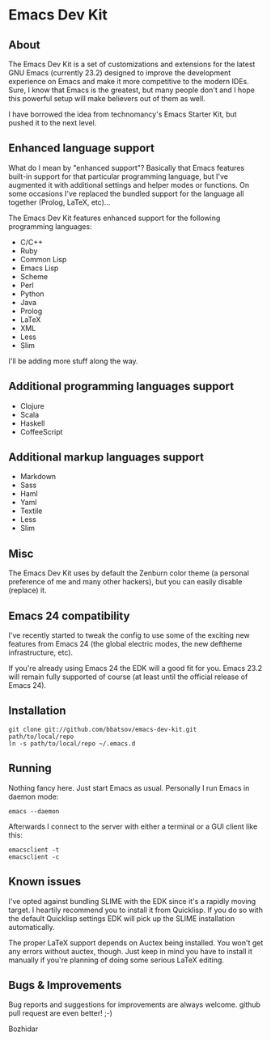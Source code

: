 # Emacs Dev Kit

## About

The Emacs Dev Kit is a set of customizations and extensions for the latest GNU Emacs
(currently 23.2) designed to improve the development experience on Emacs and make it
more competitive to the modern IDEs. Sure, I know that Emacs is the greatest, but many people
don't and I hope this powerful setup will make believers out of them as well.

I have borrowed the idea from technomancy's Emacs Starter Kit, but pushed it to the next level.

## Enhanced language support

What do I mean by "enhanced support"? Basically that Emacs features
built-in support for that particular programming language, but I've
augmented it with additional settings and helper modes or
functions. On some occasions I've replaced the bundled support for the
language all together (Prolog, LaTeX, etc)...

The Emacs Dev Kit features enhanced support for the following programming languages:

* C/C++
* Ruby
* Common Lisp
* Emacs Lisp
* Scheme
* Perl
* Python
* Java
* Prolog
* LaTeX
* XML
* Less
* Slim

I'll be adding more stuff along the way.

## Additional programming languages support

* Clojure
* Scala
* Haskell
* CoffeeScript

## Additional markup languages support

* Markdown
* Sass
* Haml
* Yaml
* Textile
* Less
* Slim

## Misc

The Emacs Dev Kit uses by default the Zenburn color theme (a personal
preference of me and many other hackers), but you can easily disable
(replace) it.

## Emacs 24 compatibility

I've recently started to tweak the config to use some of the exciting
new features from Emacs 24 (the global electric modes, the new
deftheme infrastructure, etc).

If you're already using Emacs 24 the EDK will a good fit for
you. Emacs 23.2 will remain fully supported of course (at least until
the official release of Emacs 24).

## Installation

    git clone git://github.com/bbatsov/emacs-dev-kit.git path/to/local/repo
    ln -s path/to/local/repo ~/.emacs.d

## Running

Nothing fancy here. Just start Emacs as usual. Personally I run Emacs
in daemon mode:

`emacs --daemon`

Afterwards I connect to the server with either a terminal or a GUI
client like this:

    emacsclient -t
    emacsclient -c

## Known issues

I've opted against bundling SLIME with the EDK since it's a rapidly
moving target. I heartily recommend you to install it from
Quicklisp. If you do so with the default Quicklisp settings EDK will
pick up the SLIME installation automatically.

The proper LaTeX support depends on Auctex being installed. You won't
get any errors without auctex, though. Just keep in mind you have to
install it manually if you're planning of doing some serious LaTeX editing.

## Bugs & Improvements
Bug reports and suggestions for improvements are always welcome. github pull request are even better! ;-)

Bozhidar
